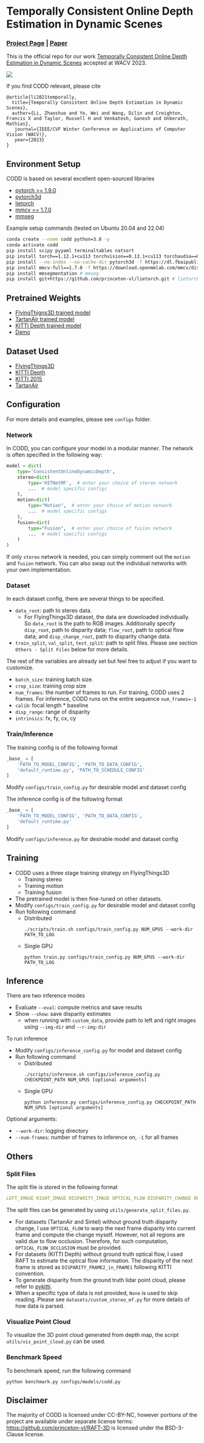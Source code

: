 # Temporally Consistent Online Depth Estimation in Dynamic Scenes

### [Project Page](https://mli0603.github.io/codd/) | [Paper](https://arxiv.org/abs/2111.09337)

This is the official repo for our
work [Temporally Consistent Online Depth Estimation in Dynamic Scenes](https://arxiv.org/abs/2111.09337) accepted at
WACV 2023.

![](asset/qualitative_vis.gif)

If you find CODD relevant, please cite

```
@article{li2021temporally,
  title={Temporally Consistent Online Depth Estimation in Dynamic Scenes},
  author={Li, Zhaoshuo and Ye, Wei and Wang, Dilin and Creighton, Francis X and Taylor, Russell H and Venkatesh, Ganesh and Unberath, Mathias},
   journal={IEEE/CVF Winter Conference on Applications of Computer Vision (WACV)},
   year={2023}
}
```

## Environment Setup

CODD is based on several excellent open-sourced libraries

- [pytorch >= 1.9.0](https://pytorch.org/get-started/locally/)
- [pytorch3d]()
- [lietorch](https://github.com/princeton-vl/lietorch)
- [mmcv == 1.7.0](https://mmcv.readthedocs.io/en/v1.7.0/get_started/installation.html#install-mmcv-full)
- [mmseg](https://github.com/open-mmlab/mmsegmentation)

Example setup commands (tested on Ubuntu 20.04 and 22.04)

```bash
conda create --name codd python=3.8 -y
conda activate codd
pip install scipy pyyaml terminaltables natsort
pip install torch==1.12.1+cu113 torchvision==0.13.1+cu113 torchaudio==0.12.1 --extra-index-url https://download.pytorch.org/whl/cu113 # pytorch
pip install --no-index --no-cache-dir pytorch3d -f https://dl.fbaipublicfiles.com/pytorch3d/packaging/wheels/py38_cu113_pyt1121/download.html # pytorch3d
pip install mmcv-full==1.7.0 -f https://download.openmmlab.com/mmcv/dist/cu113/torch1.12/index.html # mmcv
pip install mmsegmentation # mmseg
pip install git+https://github.com/princeton-vl/lietorch.git # lietorch -- this will take a while
```

## Pretrained Weights

- [FlyingThigns3D trained model](https://drive.google.com/file/d/1OH2snX1kajNpp15UVkZEMZwV7Ndzndot/view?usp=sharing)
- [TartanAir trained model](https://drive.google.com/file/d/1kgMojOY8xlVaSLKOgX1cRFP05yh0OneQ/view?usp=sharing)
- [KITTI Depth trained model](https://drive.google.com/file/d/16WM4YgpB7PiNkssXvTnWJerM3Z22HLBR/view?usp=sharinghttps://drive.google.com/file/d/16WM4YgpB7PiNkssXvTnWJerM3Z22HLBR/view?usp=sharing)
- [Demo](https://drive.google.com/file/d/1Qzmav_SG58JG-rz_nKqagh2Ps9peFPK_/view?usp=sharing)

## Dataset Used

- [FlyingThings3D](https://lmb.informatik.uni-freiburg.de/resources/datasets/SceneFlowDatasets.en.html)
- [KITTI Depth](https://www.cvlibs.net/datasets/kitti/eval_depth.php?benchmark=depth_prediction)
- [KITTI 2015](https://www.cvlibs.net/datasets/kitti/eval_scene_flow.php)
- [TartanAir](https://theairlab.org/tartanair-dataset/)

## Configuration

For more details and examples, please see `configs` folder.

### Network

In CODD, you can configure your model in a modular manner. The network is often specified in the following way:

```python
model = dict(
    type='ConsistentOnlineDynamicDepth',
    stereo=dict(
        type='HITNetMF',  # enter your choice of stereo network
        ...  # model specific configs
    ),
    motion=dict(
        type="Motion",  # enter your choice of motion network
        ...  # model specific configs
    ),
    fusion=dict(
        type="Fusion",  # enter your choice of fusion network
        ...  # model specific configs
    )
)
```

If only `stereo` network is needed, you can simply comment out the `motion` and `fusion` network.
You can also swap out the individual networks with your own implementation.

### Dataset

In each dataset config, there are several things to be specified.

- `data_root`: path to stereo data.
    - For FlyingThings3D dataset, the data are downloaded individually. So `data_root` is the path to RGB images.
      Additionally specify `disp_root`, path to disparity data; `flow_root`, path to optical flow data;
      and `disp_change_root`, path to disparity change data.
- `train_split`, `val_split`, `test_split`: path to split files. Please see section `Others - Split Files` below for
  more details.

The rest of the variables are already set but feel free to adjust if you want to customize.

- `batch_size`: training batch size.
- `crop_size`: training crop size
- `num_frames`: the number of frames to run. For training, CODD uses 2 frames. For inference, CODD runs on the entire
  sequence `num_frames=-1`
- `calib`: focal length * baseline
- `disp_range`: range of disparity
- `intrinsics`: fx, fy, cx, cy

### Train/Inference

The training config is of the following format

```python
_base_ = [
    'PATH_TO_MODEL_CONFIG', 'PATH_TO_DATA_CONFIG',
    'default_runtime.py', 'PATH_TO_SCHEDULE_CONFIG'
]
```

Modify `configs/train_config.py` for desirable model and dataset config

The inference config is of the following format

```python
_base_ = [
    'PATH_TO_MODEL_CONFIG', 'PATH_TO_DATA_CONFIG',
    'default_runtime.py'
]
```

Modify `configs/inference.py` for desirable model and dataset config

## Training

- CODD uses a three stage training strategy on FlyingThings3D
    - Training stereo
    - Training motion
    - Training fusion
- The pretrained model is then fine-tuned on other datasets.
- Modify `configs/train_config.py` for desirable model and dataset config
- Run following command
    - Distributed
        ```angular2html
        ./scripts/train.sh configs/train_config.py NUM_GPUS --work-dir PATH_TO_LOG
        ```
    - Single GPU
      ```angular2html
      python train.py configs/train_config.py NUM_GPUS --work-dir PATH_TO_LOG
      ```

## Inference

There are two inference modes

- Evaluate `--eval`: compute metrics and save results
- Show `--show`: save disparity estimates
    - when running with `custom_data`, provide path to left and right images using `--img-dir` and `--r-img-dir`

To run inference

- Modify `configs/inference_config.py` for model and dataset config
- Run following command
    - Distributed
        ```angular2html
        ./scripts/inference.sh configs/inference_config.py CHECKPOINT_PATH NUM_GPUS [optional arguments]
        ```
    - Single GPU
        ```angular2html
        python inference.py configs/inference_config.py CHECKPOINT_PATH NUM_GPUS [optional arguments]
        ```

Optional arguments:

- `--work-dir`: logging directory
- `--num-frames`: number of frames to inference on, `-1` for all frames

## Others

### Split Files

The split file is stored in the following format

```yaml
LEFT_IMAGE RIGHT_IMAGE DISPARITY_IMAGE OPTICAL_FLOW DISPARITY_CHANGE OPTICAL_FLOW_OCCLUSION DISPARITY_FRAME2_in_FRAME1 DISPARITY_OCCLUSION
```

The split files can be generated by using `utils/generate_split_files.py`.

- For datasets (TartanAir and Sintel) without ground truth disparity change, I use `OPTICAL_FLOW` to warp the next frame
  disparity into current frame and compute the change myself. However, not all regions are valid due to flow occlusion.
  Therefore, for such computation, `OPTICAL_FLOW_OCCLUSION` must be provided.
- For datasets (KITTI Depth) without ground truth optical flow, I used RAFT to estimate the optical flow information.
  The disparity of the next frame is stored as `DISPARITY_FRAME2_in_FRAME1` following KITTI convention. 
- To generate disparity from the ground truth lidar point cloud, please refer to [pykitti](https://github.com/utiasSTARS/pykitti).
- When a specific type of data is not provided, `None` is used to skip reading. Please
  see `datasets/custom_stereo_mf.py` for more details of how data is parsed.

### Visualize Point Cloud
To visualize the 3D point cloud generated from depth map, the script `utils/vis_point_cloud.py` can be used.

### Benchmark Speed
To benchmark speed, run the following command

```angular2html
python benchmark.py configs/models/codd.py
```

## Disclaimer

The majority of CODD is licensed under CC-BY-NC, however portions of the project are available under separate license
terms: https://github.com/princeton-vl/RAFT-3D is licensed under the BSD-3-Clause license.